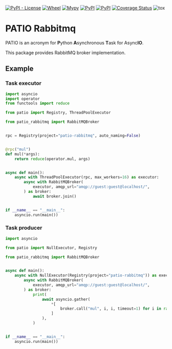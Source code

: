 [![PyPI - License](https://img.shields.io/pypi/l/patio-rabbitmq)](https://pypi.org/project/patio-rabbitmq) [![Wheel](https://img.shields.io/pypi/wheel/patio-rabbitmq)](https://pypi.org/project/patio-rabbitmq) [![Mypy](http://www.mypy-lang.org/static/mypy_badge.svg)]() [![PyPI](https://img.shields.io/pypi/v/patio-rabbitmq)](https://pypi.org/project/patio-rabbitmq) [![PyPI](https://img.shields.io/pypi/pyversions/patio-rabbitmq)](https://pypi.org/project/patio-rabbitmq) [![Coverage Status](https://coveralls.io/repos/github/patio-python/patio-rabbitmq/badge.svg?branch=master)](https://coveralls.io/github/patio-python/patio-rabbitmq?branch=master) ![tox](https://github.com/patio-python/patio-rabbitmq/workflows/tests/badge.svg?branch=master)

PATIO Rabbitmq
==============

PATIO is an acronym for **P**ython **A**synchronous **T**ask for Async**IO**.

This package provides RabbitMQ broker implementation.

Example
-------

### Task executor

```python
import asyncio
import operator
from functools import reduce

from patio import Registry, ThreadPoolExecutor

from patio_rabbitmq import RabbitMQBroker


rpc = Registry(project="patio-rabbitmq", auto_naming=False)


@rpc("mul")
def mul(*args):
    return reduce(operator.mul, args)


async def main():
    async with ThreadPoolExecutor(rpc, max_workers=16) as executor:
        async with RabbitMQBroker(
            executor, amqp_url="amqp://guest:guest@localhost/",
        ) as broker:
            await broker.join()


if __name__ == "__main__":
    asyncio.run(main())
```

### Task producer

```python
import asyncio

from patio import NullExecutor, Registry

from patio_rabbitmq import RabbitMQBroker


async def main():
    async with NullExecutor(Registry(project="patio-rabbitmq")) as executor:
        async with RabbitMQBroker(
            executor, amqp_url="amqp://guest:guest@localhost/",
        ) as broker:
            print(
                await asyncio.gather(
                    *[
                        broker.call("mul", i, i, timeout=1) for i in range(10)
                    ]
                ),
            )


if __name__ == "__main__":
    asyncio.run(main())

```
